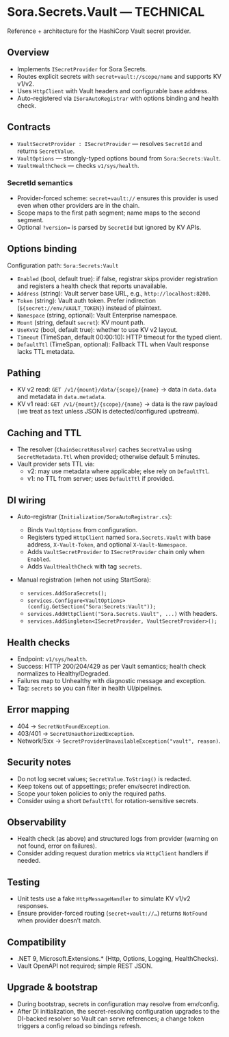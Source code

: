 # Sora.Secrets.Vault — TECHNICAL

Reference + architecture for the HashiCorp Vault secret provider.

## Overview
- Implements `ISecretProvider` for Sora Secrets.
- Routes explicit secrets with `secret+vault://scope/name` and supports KV v1/v2.
- Uses `HttpClient` with Vault headers and configurable base address.
- Auto-registered via `ISoraAutoRegistrar` with options binding and health check.

## Contracts
- `VaultSecretProvider : ISecretProvider` — resolves `SecretId` and returns `SecretValue`.
- `VaultOptions` — strongly-typed options bound from `Sora:Secrets:Vault`.
- `VaultHealthCheck` — checks `v1/sys/health`.

### SecretId semantics
- Provider-forced scheme: `secret+vault://` ensures this provider is used even when other providers are in the chain.
- Scope maps to the first path segment; name maps to the second segment.
- Optional `?version=` is parsed by `SecretId` but ignored by KV APIs.

## Options binding
Configuration path: `Sora:Secrets:Vault`

- `Enabled` (bool, default true): if false, registrar skips provider registration and registers a health check that reports unavailable.
- `Address` (string): Vault server base URL, e.g., `http://localhost:8200`.
- `Token` (string): Vault auth token. Prefer indirection (`${secret://env/VAULT_TOKEN}`) instead of plaintext.
- `Namespace` (string, optional): Vault Enterprise namespace.
- `Mount` (string, default `secret`): KV mount path.
- `UseKvV2` (bool, default true): whether to use KV v2 layout.
- `Timeout` (TimeSpan, default 00:00:10): HTTP timeout for the typed client.
- `DefaultTtl` (TimeSpan, optional): Fallback TTL when Vault response lacks TTL metadata.

## Pathing
- KV v2 read: `GET /v1/{mount}/data/{scope}/{name}` → data in `data.data` and metadata in `data.metadata`.
- KV v1 read: `GET /v1/{mount}/{scope}/{name}` → data is the raw payload (we treat as text unless JSON is detected/configured upstream).

## Caching and TTL
- The resolver (`ChainSecretResolver`) caches `SecretValue` using `SecretMetadata.Ttl` when provided; otherwise default 5 minutes.
- Vault provider sets TTL via:
  - v2: may use metadata where applicable; else rely on `DefaultTtl`.
  - v1: no TTL from server; uses `DefaultTtl` if provided.

## DI wiring
- Auto-registrar (`Initialization/SoraAutoRegistrar.cs`):
  - Binds `VaultOptions` from configuration.
  - Registers typed `HttpClient` named `Sora.Secrets.Vault` with base address, `X-Vault-Token`, and optional `X-Vault-Namespace`.
  - Adds `VaultSecretProvider` to `ISecretProvider` chain only when `Enabled`.
  - Adds `VaultHealthCheck` with tag `secrets`.

- Manual registration (when not using StartSora):
  - `services.AddSoraSecrets();`
  - `services.Configure<VaultOptions>(config.GetSection("Sora:Secrets:Vault"));`
  - `services.AddHttpClient("Sora.Secrets.Vault", ...)` with headers.
  - `services.AddSingleton<ISecretProvider, VaultSecretProvider>();`

## Health checks
- Endpoint: `v1/sys/health`.
- Success: HTTP 200/204/429 as per Vault semantics; health check normalizes to Healthy/Degraded.
- Failures map to Unhealthy with diagnostic message and exception.
- Tag: `secrets` so you can filter in health UI/pipelines.

## Error mapping
- 404 → `SecretNotFoundException`.
- 403/401 → `SecretUnauthorizedException`.
- Network/5xx → `SecretProviderUnavailableException("vault", reason)`.

## Security notes
- Do not log secret values; `SecretValue.ToString()` is redacted.
- Keep tokens out of appsettings; prefer env/secret indirection.
- Scope your token policies to only the required paths.
- Consider using a short `DefaultTtl` for rotation-sensitive secrets.

## Observability
- Health check (as above) and structured logs from provider (warning on not found, error on failures).
- Consider adding request duration metrics via `HttpClient` handlers if needed.

## Testing
- Unit tests use a fake `HttpMessageHandler` to simulate KV v1/v2 responses.
- Ensure provider-forced routing (`secret+vault://…`) returns `NotFound` when provider doesn’t match.

## Compatibility
- .NET 9, Microsoft.Extensions.* (Http, Options, Logging, HealthChecks).
- Vault OpenAPI not required; simple REST JSON.

## Upgrade & bootstrap
- During bootstrap, secrets in configuration may resolve from env/config.
- After DI initialization, the secret-resolving configuration upgrades to the DI-backed resolver so Vault can serve references; a change token triggers a config reload so bindings refresh.
